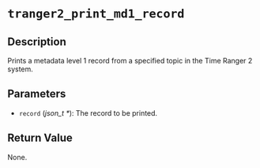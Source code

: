 # `tranger2_print_md1_record`

## Description
Prints a metadata level 1 record from a specified topic in the Time Ranger 2 system.

## Parameters
- `record` (*json_t \**): The record to be printed.

## Return Value
None.
